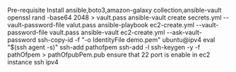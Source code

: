 Pre-requisite Install ansible,boto3,amazon-galaxy collection,ansible-vault
openssl rand -base64 2048 > vault.pass
ansible-vault create secrets.yml --vault-password-file valut.pass
ansible-playbook ec2-create.yml --vault-password-file vault.pass
ansible-vault ec2-create.yml --ask-vault-password
ssh-copy-id -f "-o IdentityFile demo.pem" ubuntu@ipv4
eval "$(ssh agent -s)"
ssh-add pathofpem
ssh-add -l
ssh-keygen -y -f pathOfpem > pathOfpubPem.pub
ensure that 22 port is enable in ec2 instance
ssh ipv4